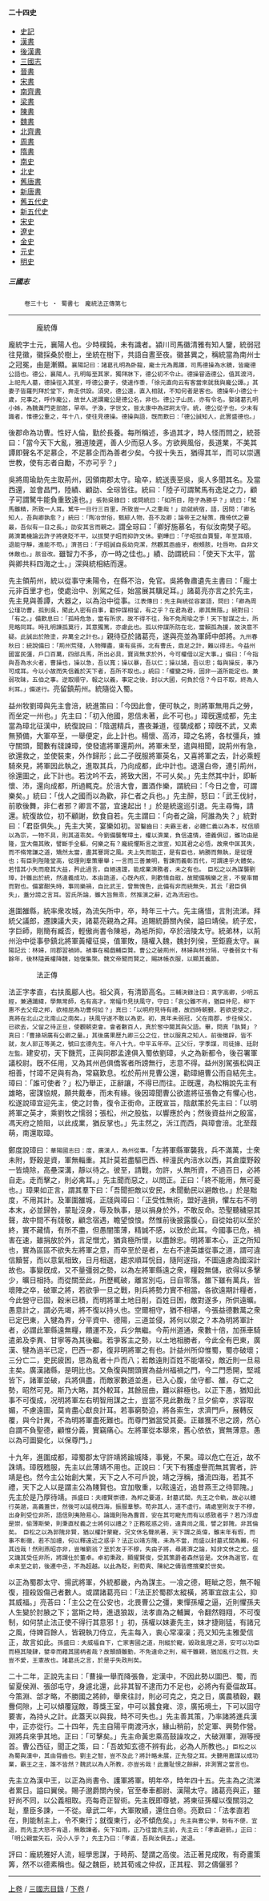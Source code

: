  



#### 二十四史

*   [史記](../a01/a01.md)
*   [漢書](../a02/a02.md)
*   [後漢書](../a03/a03.md)
*   [三國志](../a04/a04.md)
*   [晉書](../a05/a05.md)
*   [宋書](../a06/a06.md)
*   [南齊書](../a07/a07.md)
*   [梁書](../a08/a08.md)
*   [陳書](../a09/a09.md)
*   [魏書](../a10/a10.md)
*   [北齊書](../a11/a11.md)
*   [周書](../a12/a12.md)
*   [隋書](../a13/a13.md)
*   [南史](../a14/a14.md)
*   [北史](../a15/a15.md)
*   [舊唐書](../a16/a16.md)
*   [新唐書](../a17/a17.md)
*   [舊五代史](../a18/a18.md)
*   [新五代史](../a19/a19.md)
*   [宋史](../a20/a20.md)
*   [遼史](../a21/a21.md)
*   [金史](../a22/a22.md)
*   [元史](../a23/a23.md)
*   [明史](../a24/a24.md)


##### 三國志
　　
	`卷三十七 ‧ 蜀書七　龐統法正傳第七`   

* * *

　　　　龐統傳 

龐統字士元，襄陽人也。少時樸鈍，未有識者。潁川司馬徽清雅有知人鑒，統弱冠往見徽，徽採桑於樹上，坐統在樹下，共語自晝至夜。徽甚異之，稱統當為南州士之冠冕，由是漸顯。`襄陽記曰：諸葛孔明為卧龍，龐士元為鳳雛，司馬德操為水鏡，皆龐德公語也。德公，襄陽人。孔明每至其家，獨拜牀下，德公初不令止。德操甞造德公，值其渡沔，上祀先人墓，德操徑入其室，呼德公妻子，使速作黍，「徐元直向云有客當來就我與龐公譚。」其妻子皆羅列拜於堂下，奔走供設。須臾，德公還，直入相就，不知何者是客也。德操年小德公十歲，兄事之，呼作龐公，故世人遂謂龐公是德公名，非也。德公子山民，亦有令名，娶諸葛孔明小姊，為魏黃門吏部郎，早卒。子渙，字世文，晉太康中為牂牁太守。統，德公從子也，少未有識者，惟德公重之，年十八，使往見德操。德操與語，旣而歎曰：「德公誠知人，此實盛德也。」`

後郡命為功曹。性好人倫，勤於長養。每所稱述，多過其才，時人怪而問之，統荅曰：「當今天下大亂，雅道陵遲，善人少而惡人多。方欲興風俗，長道業，不美其譚即聲名不足慕企，不足慕企而為善者少矣。今拔十失五，猶得其半，而可以崇邁世教，使有志者自勵，不亦可乎？」

吳將周瑜助先主取荊州，因領南郡太守。瑜卒，統送喪至吳，吳人多聞其名。及當西還，並會昌門，陸績、顧劭、全琮皆往。統曰：「陸子可謂駑馬有逸足之力，顧子可謂駑牛能負重致遠也。」`張勃吳錄曰：或問統曰：「如所目，陸子為勝乎？」統曰：「駑馬雖精，所致一人耳。駑牛一日行三百里，所致豈一人之重哉！」劭就統宿，語，因問：「卿名知人，吾與卿孰愈？」統曰：「陶冶世俗，甄綜人物，吾不及卿；論帝王之秘策，攬倚伏之要最，吾似有一日之長。」劭安其言而親之。`謂全琮曰：「卿好施慕名，有似汝南樊子昭。`蔣濟萬機論云許子將襃貶不平，以拔樊子昭而抑許文休。劉曄曰：「子昭拔自賈豎，年至耳順，退能守靜，進能不苟。」濟荅曰：「子昭誠自長幼皃潔，然觀其臿齒牙，樹頰胲，吐唇吻，自非文休敵也。」胲音改。`雖智力不多，亦一時之佳也。」績、劭謂統曰：「使天下太平，當與卿共料四海之士。」深與統相結而還。

先主領荊州，統以從事守耒陽令，在縣不治，免官。吳將魯肅遺先主書曰：「龐士元非百里才也，使處治中、別駕之任，始當展其驥足耳。」諸葛亮亦言之於先主，先主見與善譚，大器之，以為治中從事。`江表傳曰：先主與統從容宴語，問曰：「卿為周公瑾功曹，孤到吳，聞此人密有白事，勸仲謀相留，有之乎？在君為君，卿其無隱。」統對曰：「有之。」備歎息曰：「孤時危急，當有所求，故不得不往，殆不免周瑜之手！天下智謀之士，所見略同耳。時孔明諫孤莫行，其意獨篤，亦慮此也。孤以仲謀所防在北，當賴孤為援，故決意不疑。此誠出於險塗，非萬全之計也。」`親待亞於諸葛亮，遂與亮並為軍師中郎將。`九州春秋曰：統說備曰：「荊州荒殘，人物殫盡，東有吳孫，北有曹氏，鼎足之計，難以得志。今益州國富民彊，戶口百萬，四部兵馬，所出必具，寶貨無求於外，今可權借以定大事。」備曰：「今指與吾為水火者，曹操也，操以急，吾以寬；操以暴，吾以仁；操以譎，吾以忠；每與操反，事乃可成耳。今以小故而失信義於天下者，吾所不取也。」統曰：「權變之時，固非一道所能定也。兼弱攻昧，五伯之事。逆取順守，報之以義，事定之後，封以大國，何負於信？今日不取，終為人利耳。」備遂行。`亮留鎮荊州。統隨從入蜀。

益州牧劉璋與先主會涪，統進策曰：「今因此會，便可執之，則將軍無用兵之勞，而坐定一州也。」先主曰：「初入他國，恩信未著，此不可也。」璋旣還成都，先主當為璋北征漢中，統復說曰：「陰選精兵，晝夜兼道，徑襲成都；璋旣不武，又素無預備，大軍卒至，一舉便定，此上計也。楊懷、高沛，璋之名將，各杖彊兵，據守關頭，聞數有牋諫璋，使發遣將軍還荊州。將軍未至，遣與相聞，說荊州有急，欲還救之，並使裝束，外作歸形；此二子旣服將軍英名，又喜將軍之去，計必乘輕騎來見，將軍因此執之，進取其兵，乃向成都，此中計也。退還白帝，連引荊州，徐還圖之，此下計也。若沈吟不去，將致大困，不可乆矣。」先主然其中計，即斬懷、沛，還向成都，所過輒克。於涪大會，置酒作樂，謂統曰：「今日之會，可謂樂矣。」統曰：「伐人之國而以為歡，非仁者之兵也。」先主醉，怒曰：「武王伐紂，前歌後舞，非仁者邪？卿言不當，宜速起出！」於是統逡巡引退。先主尋悔，請還。統復故位，初不顧謝，飲食自若。先主謂曰：「向者之論，阿誰為失？」統對曰：「君臣俱失。」先主大笑，宴樂如初。`習鑿齒曰：夫霸王者，必體仁義以為本，杖信順以為宗，一物不具，則其道乖矣。今劉備襲奪璋土，權以濟業，負信違情，德義俱愆，雖功由是隆，宜大傷其敗，譬斷手全軀，何樂之有？龐統懼斯言之泄宣，知其君之必悟，故衆中匡其失，而不脩常謙之道，矯然太當，盡其謇諤之風。夫上失而能正，是有臣也，納勝而無執，是從理也；有臣則陛隆堂高，從理則羣策畢舉；一言而三善兼明，暫諫而義彰百代，可謂達乎大體矣。若惜其小失而廢其大益，矜此過言，自絕遠讜，能成業濟務者，未之有也。　臣松之以為謀襲劉璋，計雖出於統，然違義成功，本由詭道，心旣內疚，則歡情自戢，故聞備稱樂之言，不覺率爾而對也。備宴酣失時，事同樂禍，自比武王，曾無愧色，此備有非而統無失，其云「君臣俱失」，蓋分謗之言耳。習氏所論，雖大旨無乖，然推演之辭，近為流宕也。`

進圍雒縣，統率衆攻城，為流矢所中，卒，時年三十六。先主痛惜，言則流涕。拜統父議郎，遷諫議大夫，諸葛亮親為之拜。追賜統爵關內侯，謚曰靖侯。統子宏，字巨師，剛簡有臧否，輕傲尚書令陳袛，為袛所抑，卒於涪陵太守。統弟林，以荊州治中從事參鎮北將軍黃權征吳，值軍敗，隨權入魏，魏封列侯，至鉅鹿太守。`襄陽記云：林婦，同郡習禎姉。禎事在楊戲輔臣贊。曹公之破荊州，林婦與林分隔，守養弱女十有餘年，後林隨黃權降魏，始復集聚。魏文帝聞而賢之，賜牀帳衣服，以顯其義節。`

　　　　法正傳

法正字孝直，右扶風郿人也。祖父真，有清節高名。`三輔決錄注曰：真字高卿，少明五經，兼通讖緯，學無常師，名有高才。常幅巾見扶風守，守曰：「哀公雖不肖，猶臣仲尼，柳下惠不去父母之邦，欲相屈為功曹何如？」真曰：「以明府見待有禮，故四時朝覲，若欲吏使之，真將在北山之北南山之南矣。」扶風守遂不敢以為吏。初，真年未弱冠，父在南郡，步往候父，已欲去，父留之待正旦，使觀朝吏會。會者數百人，真於䆫中闚其與父語。畢，問真「孰賢」？真曰：「曹掾胡廣有公卿之量。」其後廣果歷九卿三公之位，世以服真之知人。前後徵辟，皆不就，友人郭正等美之，號曰玄德先生。年八十九，中平五年卒。正父衍，字季謀，司徒掾、廷尉左監。`建安初，天下饑荒，正與同郡孟達俱入蜀依劉璋，乆之為新都令，後召署軍議校尉。旣不任用，又為其州邑俱僑客者所謗無行，志意不得。益州別駕張松與正相善，忖璋不足與有為，常竊歎息。松於荊州見曹公還，勸璋絕曹公而自結先主。璋曰：「誰可使者？」松乃舉正，正辭讓，不得已而往。正旣還，為松稱說先主有雄略，密謀協規，願共戴奉，而未有緣。後因璋聞曹公欲遣將征張魯之有懼心也，松遂說璋宜迎先主，使之討魯，復令正銜命。正旣宣旨，陰獻策於先主曰：「以明將軍之英才，乘劉牧之懦弱；張松，州之股肱，以響應於內；然後資益州之殷富，馮天府之險阻，以此成業，猶反掌也。」先主然之，泝江而西，與璋會涪。北至葭萌，南還取璋。

鄭度說璋曰：`華陽國志曰：度，廣漢人，為州從事。`「左將軍縣軍襲我，兵不滿萬，士衆未附，野穀是資，軍無輜重。其計莫若盡驅巴西、梓潼民內涪水以西，其倉廩野穀一皆燒除，高壘深溝，靜以待之。彼至，請戰，勿許，乆無所資，不過百日，必將自走。走而擊之，則必禽耳。」先主聞而惡之，以問正。正曰：「終不能用，無可憂也。」璋果如正言，謂其羣下曰：「吾聞拒敵以安民，未聞動民以避敵也。」於是黜度，不用其計。及軍圍雒城，正牋與璋曰：「正受性無術，盟好違損，懼左右不明本末，必並歸咎，蒙耻沒身，辱及執事，是以捐身於外，不敢反命。恐聖聽穢惡其聲，故中間不有牋敬，顧念宿遇，瞻望悢悢。然惟前後披露腹心，自從始初以至於終，實不藏情，有所不盡，但愚闇策薄，精誠不感，以致於此耳。今國事已危，禍害在速，雖捐放於外，言足憎尤，猶貪極所懷，以盡餘忠。明將軍本心，正之所知也，實為區區不欲失左將軍之意，而卒至於是者，左右不達英雄從事之道，謂可違信黷誓，而以意氣相致，日月相選，趨求順耳恱目，隨阿遂指，不圖遠慮為國深計故也。事變旣成，又不量彊弱之勢，以為左將軍縣遠之衆，糧穀無儲，欲得以多擊少，曠日相持。而從關至此，所歷輒破，離宮別屯，日自零落。雒下雖有萬兵，皆壞陣之卒，破軍之將，若欲爭一旦之戰，則兵將勢力實不相當。各欲遠期計糧者，今此營守已固，穀米已積，而明將軍土地日削，百姓日困，敵對遂多，所供遠曠。愚意計之，謂必先竭，將不復以持乆也。空爾相守，猶不相堪，今張益德數萬之衆已定巴東，入犍為界，分平資中、德陽，三道並侵，將何以禦之？本為明將軍計者，必謂此軍縣遠無糧，饋運不及，兵少無繼。今荊州道通，衆數十倍，加孫車騎遣弟及李異、甘寧等為其後繼。若爭客主之勢，以土地相勝者，今此全有巴東，廣漢、犍為過半已定，巴西一郡，復非明將軍之有也。計益州所仰惟蜀，蜀亦破壞；三分亡二，吏民疲困，思為亂者十戶而八；若敵遠則百姓不能堪役，敵近則一旦易主矣。廣漢諸縣，是明比也。又魚復與關頭實為益州福禍之門，今二門悉開，堅城皆下，諸軍並破，兵將俱盡，而敵家數道並進，已入心腹，坐守都、雒，存亡之勢，昭然可見。斯乃大略，其外較耳，其餘屈曲，難以辭極也。以正下愚，猶知此事不可復成，况明將軍左右明智用謀之士，豈當不見此數哉？旦夕偷幸，求容取媚，不慮遠圖，莫肯盡心獻良計耳。若事窮勢迫，將各索生，求濟門戶，展轉反覆，與今計異，不為明將軍盡死難也。而尊門猶當受其憂。正雖獲不忠之謗，然心自謂不負聖德，顧惟分義，實竊痛心。左將軍從本舉來，舊心依依，實無薄意。愚以為可圖變化，以保尊門。」

十九年，進圍成都，璋蜀郡太守許靖將踰城降，事覺，不果。璋以危亡在近，故不誅靖。璋旣稽服，先主以此薄靖不用也。正說曰：「天下有獲虛譽而無其實者，許靖是也。然今主公始創大業，天下之人不可戶說，靖之浮稱，播流四海，若其不禮，天下之人以是謂主公為賤賢也。宜加敬重，以眩遠近，追昔燕王之待郭隗。」先主於是乃厚待靖。`孫盛曰：夫禮賢崇德，為邦之要道，封墓式閭，先王之令軌，故必以體行英邈，高義蓋世，然後可以延視四海，振服羣黎。苟非其人，道不虛行。靖處室則友于不穆，出身則受位非所，語信則夷險易心，論識則殆為釁首，安在其可寵先而有以感致者乎？若乃浮虛是崇，偷薄斯榮，則秉直杖義之士將何以禮之？正務眩惑之術，違貴尚之風，譬之郭隗，非其倫矣。　臣松之以為郭隗非賢，猶以權計蒙寵，況文休名聲夙著，天下謂之英偉，雖末年有瑕，而事不彰徹，若不加禮，何以釋遠近之惑乎？法正以靖方隗，未為不當，而盛以封墓式閭為難，何其迃哉！然則燕昭亦非，豈唯劉翁？至於友于不穆，失由子將，尋蔣濟之論，知非文休之尤。盛又譏其受任非所，將謂仕於董卓。卓初秉政，顯擢賢俊，受其策爵者森然皆是。文休為選官，在卓未至之前，後遷中丞，不為超越。以此為貶，則荀爽、陳紀之儔皆應擯棄於世矣。`

以正為蜀郡太守、揚武將軍，外統都畿，內為謀主。一飡之德，睚眦之怨，無不報復，擅殺毀傷己者數人。或謂諸葛亮曰：「法正於蜀郡太縱橫，將軍宜啟主公，抑其威福。」亮荅曰：「主公之在公安也，北畏曹公之彊，東憚孫權之逼，近則懼孫夫人生變於肘腋之下；當斯之時，進退狼跋，法孝直為之輔翼，令翻然翱翔，不可復制，如何禁止法正使不得行其意邪！」初，孫權以妹妻先主，妹才捷剛猛，有諸兄之風，侍婢百餘人，皆親執刀侍立，先主每入，衷心常凜凜；亮又知先主雅愛信正，故言如此。`孫盛曰：夫威福自下，亡家害國之道，刑縱於寵，毀政亂理之源，安可以功臣而極其陵肆，嬖幸而藉其國柄者哉？故顛頡雖勤，不免違命之刑，楊干雖親，猶加亂行之戮，夫豈不愛，王憲故也。諸葛氏之言，於是乎失政刑矣。`

二十二年，正說先主曰：「曹操一舉而降張魯，定漢中，不因此勢以圖巴、蜀，而留夏侯淵、張郃屯守，身遽北還，此非其智不逮而力不足也，必將內有憂偪故耳。今策淵、郃才略，不勝國之將帥，舉衆往討，則必可克之，克之日，廣農積穀，觀釁伺隙，上可以傾覆寇敵，尊獎王室，中可以蠶食雍、涼，廣拓境土，下可以固守要害，為持乆之計。此蓋天以與我，時不可失也。」先主善其策，乃率諸將進兵漢中，正亦從行。二十四年，先主自陽平南渡沔水，緣山稍前，於定軍、興勢作營。淵將兵來爭其地。正曰：「可擊矣。」先主命黃忠乘高鼓譟攻之，大破淵軍，淵等授首。曹公西征，聞正之策，曰：「吾故知玄德不辨有此，必為人所教也。」`臣松之以為蜀與漢中，其由脣齒也。劉主之智，豈不及此？將計略未展，正先發之耳。夫聽用嘉謀以成功業，霸王之主，誰不皆然？魏武以為人所教，亦豈劣哉！此蓋耻恨之餘辭，非測實之當言也。`

先主立為漢中王，以正為尚書令、護軍將軍。明年卒，時年四十五。先主為之流涕者累日。謚曰翼侯。賜子邈爵關內侯，官至奉車都尉、漢陽太守。諸葛亮與正，雖好尚不同，以公義相取。亮每奇正智術。先主旣即尊號，將東征孫權以復關羽之耻，羣臣多諫，一不從。章武二年，大軍敗績，還住白帝。亮歎曰：「法孝直若在，則能制主上，令不東行；就復東行，必不傾危矣。」`先主與曹公爭，勢有不便，宜退，而先主大怒不肯退，無敢諫者。矢下如雨，正乃往當先主前，先主云：「孝直避箭。」正曰：「明公親當矢石，況小人乎？」先主乃曰：「孝直，吾與汝俱去。」遂退。`

評曰：龐統雅好人流，經學思謀，于時荊、楚謂之高俊。法正著見成敗，有奇畫策筭，然不以德素稱也。儗之魏臣，統其荀彧之仲叔，正其程、郭之儔儷邪？

* * *

[上卷](036.md) / [三國志目錄](a04.md) / [下卷](038.md) /			  

    